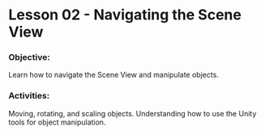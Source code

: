 # Lesson 02 - Navigating the Scene View

### Objective:
Learn how to navigate the Scene View and manipulate objects.

### Activities:
Moving, rotating, and scaling objects.
Understanding how to use the Unity tools for object manipulation.